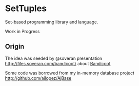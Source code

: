 # SetTuples

Set-based programming library and language.

Work in Progress

## Origin

The idea was seeded by @soveran presentation http://files.soveran.com/bandicoot/ about [Bandicoot](http://bandilab.org/)

Some code was borrowed from my in-memory database project http://github.com/ajlopez/AjBase





